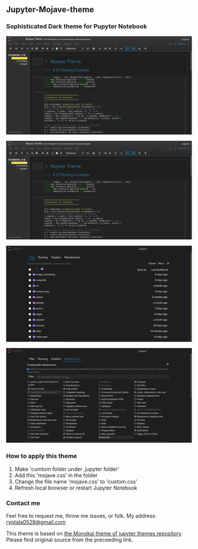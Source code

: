 ## Jupyter-Mojave-theme

### Sophisticated Dark theme for Pupyter Notebook


![editor screen shot 1](img/editor1.png) <br />

![editor screen shot 2](img/editor1.png) <br />

![editor screen shot 3](img/tree.png) <br />

![editor screen shot 4](img/ext.png) <br />

### How to apply this theme

1. Make 'cumtom folder under .jupyter folder'
2. Add this 'mojave.css' in the folder
3. Change the file name 'mojave.css' to 'custom.css'
4. Refresh local browser or restart Jupyter Notebook

### Contact me

Feel free to request me, throw me issues, or folk.
My address: ryotala0528@gmail.com

This theme is based on [the Monokai theme of jupyter themes repository](https://github.com/dunovank/jupyter-themes/tree/master/jupyterthemes/styles/compiled). Please find original source from the preceeding link.

